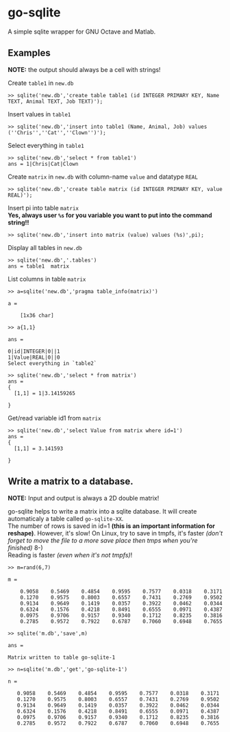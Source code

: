 go-sqlite
=========

A simple sqlite wrapper for GNU Octave and Matlab.  


## Examples
**NOTE:** the output should always be a cell with strings!

Create `table1` in `new.db`  

    >> sqlite('new.db','create table table1 (id INTEGER PRIMARY KEY, Name TEXT, Animal TEXT, Job TEXT)');

Insert values in `table1`

    >> sqlite('new.db','insert into table1 (Name, Animal, Job) values (''Chris'',''Cat'',''Clown'')');

Select everything in `table1`

    >> sqlite('new.db','select * from table1')
    ans = 1|Chris|Cat|Clown

Create `matrix` in `new.db` with column-name `value` and datatype `REAL`

    >> sqlite('new.db','create table matrix (id INTEGER PRIMARY KEY, value REAL)');

Insert pi into table `matrix`  
**Yes, always user `%s` for you variable you want to put into the command string!!**

    >> sqlite('new.db','insert into matrix (value) values (%s)',pi);

Display all tables in `new.db` 

    >> sqlite('new.db','.tables')
    ans = table1  matrix

List columns in table `matrix`

	>> a=sqlite('new.db','pragma table_info(matrix)')
	
	a = 
	
    	[1x36 char]
	
	>> a{1,1}
	
	ans =
	
	0|id|INTEGER|0||1
	1|Value|REAL|0||0
	Select everything in `table2`
	
    >> sqlite('new.db','select * from matrix')
	ans =
	{
	  [1,1] = 1|3.14159265

	}
    

Get/read variable id1 from `matrix`


	>> sqlite('new.db','select Value from matrix where id=1')
	ans =
	{
	  [1,1] = 3.141593

	}


## Write a matrix to a database.
**NOTE:** Input and output is always a 2D double matrix!

go-sqlite helps to write a matrix into a sqlite database. It will create automaticaly a table called `go-sqlite-XX`.  
The number of rows is saved in id=1 **(this is an important information for reshape)**. However, it's slow! On Linux, try to save in tmpfs, it's faster _(don't forget to move 
the file to a more save place then tmps when you're finished)_  8-)  
Reading is faster _(even when it's not tmpfs)_!

	>> m=rand(6,7)
	
	m =
	
	    0.9058    0.5469    0.4854    0.9595    0.7577    0.0318    0.3171
	    0.1270    0.9575    0.8003    0.6557    0.7431    0.2769    0.9502
	    0.9134    0.9649    0.1419    0.0357    0.3922    0.0462    0.0344
	    0.6324    0.1576    0.4218    0.8491    0.6555    0.0971    0.4387
	    0.0975    0.9706    0.9157    0.9340    0.1712    0.8235    0.3816
	    0.2785    0.9572    0.7922    0.6787    0.7060    0.6948    0.7655
	
	>> sqlite('m.db','save',m)
	
	ans =
	
	Matrix written to table go-sqlite-1
	
	>> n=sqlite('m.db','get','go-sqlite-1')
	
	n =
	
	   0.9058    0.5469    0.4854    0.9595    0.7577    0.0318    0.3171
 	   0.1270    0.9575    0.8003    0.6557    0.7431    0.2769    0.9502
 	   0.9134    0.9649    0.1419    0.0357    0.3922    0.0462    0.0344
 	   0.6324    0.1576    0.4218    0.8491    0.6555    0.0971    0.4387
 	   0.0975    0.9706    0.9157    0.9340    0.1712    0.8235    0.3816
 	   0.2785    0.9572    0.7922    0.6787    0.7060    0.6948    0.7655


